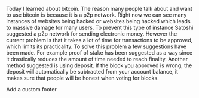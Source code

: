 Today I learned about bitcoin. The reason many people talk about and want to use bitcoin is because it is a p2p network. Right now we can see many instances of websites being hacked or websites being hacked which leads to massive damage for many users. To prevent this type of instance Satoshi suggested a p2p network for sending electronic money. However the current problem is that it takes a lot of time for transactions to be approved, which limits its practicality. To solve this problem a few suggestions have been made. For example proof of stake has been suggested as a way since it drastically reduces the amount of time needed to reach finality. Another method suggested is using deposit. If the block you approved is wrong, the deposit will automatically be subtracted from your account balance, it makes sure that people will be honest when voting for blocks.

 Add a custom footer

